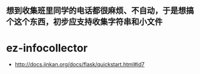 ## 想到收集班里同学的电话都很麻烦、不自动，于是想搞个这个东西，初步应支持收集字符串和小文件
# ez-infocollector
- http://docs.jinkan.org/docs/flask/quickstart.html#id7